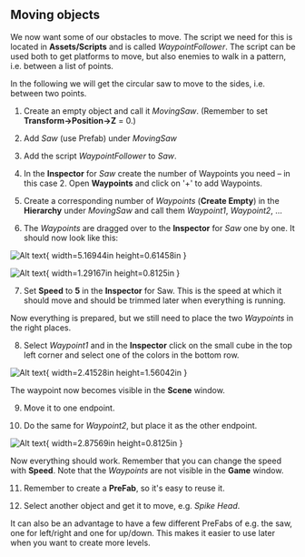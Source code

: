 ## Moving objects

We now want some of our obstacles to move.
The script we need for this is located in **Assets/Scripts** and is called
*WaypointFollower*. The script can be used both to get platforms to
move, but also enemies to walk in a pattern, i.e. between a
list of points.

In the following we will get the circular saw to move to the sides, i.e.
between two points.

1.  Create an empty object and call it *MovingSaw*. (Remember to set
    **Transform->Position->Z** = 0.)

2.  Add *Saw* (use Prefab) under *MovingSaw*

3.  Add the script *WaypointFollower* to *Saw*.

4.  In the **Inspector** for *Saw* create the number of Waypoints you
    need – in this case 2. Open **Waypoints** and click on
    '+' to add Waypoints.

5.  Create a corresponding number of *Waypoints* (**Create Empty**) in
    the **Hierarchy** under *MovingSaw* and call them *Waypoint1*,
    *Waypoint2*, …

6.  The *Waypoints* are dragged over to the **Inspector** for *Saw* one by one.
    It should now look like this:

![Alt text](media/image24.png){ width=5.16944in height=0.61458in }

![Alt text](media/image25.png){ width=1.29167in height=0.8125in }

7.  Set **Speed** to **5** in the **Inspector** for Saw. This is the
    speed at which it should move and should be trimmed later when
    everything is running.

Now everything is prepared, but we still need to place the two *Waypoints* in the
right places.

8.  Select *Waypoint1* and in the **Inspector** click on the small cube in
    the top left corner and select one of the colors in the bottom row.

![Alt text](media/image26.png){ width=2.41528in height=1.56042in }

The waypoint now becomes visible in the **Scene** window.

9.  Move it to one endpoint.

10. Do the same for *Waypoint2*, but place it as the other
    endpoint.

![Alt text](media/image27.png){ width=2.87569in height=0.8125in }

Now everything should work. Remember that you can change the speed with
**Speed**. Note that the *Waypoints* are not visible in the **Game**
window.

11. Remember to create a **PreFab**, so it's easy to reuse it.

12. Select another object and get it to move, e.g. *Spike
    Head*.

It can also be an advantage to have a few different PreFabs of e.g.
the saw, one for left/right and one for up/down. This makes it easier to
use later when you want to create more levels.
